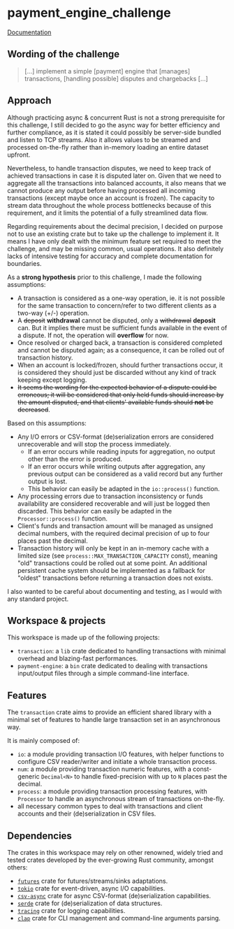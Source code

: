 # payment\_engine\_challenge

[Documentation](https://yo2b.github.io/payment_engine_challenge)

## Wording of the challenge
> [...] implement a simple [payment] engine that [manages] transactions, [handling possible] disputes and chargebacks [...]

## Approach
Although practicing async & concurrent Rust is not a strong prerequisite for this challenge, I still decided to go the async way for better efficiency and further compliance, as it is stated it could possibly be server-side bundled and listen to TCP streams. Also it allows values to be streamed and processed on-the-fly rather than in-memory loading an entire dataset upfront.

Nevertheless, to handle transaction disputes, we need to keep track of achieved transactions in case it is disputed later on. Given that we need to aggregate all the transactions into balanced accounts, it also means that we cannot produce any output before having processed all incoming transactions (except maybe once an account is frozen). The capacity to stream data throughout the whole process bottlenecks because of this requirement, and it limits the potential of a fully streamlined data flow.

Regarding requirements about the decimal precision, I decided on purpose not to use an existing crate but to take up the challenge to implement it. It means I have only dealt with the minimum feature set required to meet the challenge, and may be missing common, usual operations. It also definitely lacks of intensive testing for accuracy and complete documentation for boundaries.

As a **strong hypothesis** prior to this challenge, I made the following assumptions:
- A transaction is considered as a one-way operation, ie. it is not possible for the same transaction to concern/refer to two different clients as a two-way (+/-) operation.
- A ~~deposit~~ **withdrawal** cannot be disputed, only a ~~withdrawal~~ **deposit** can. But it implies there must be sufficient funds available in the event of a dispute. If not, the operation will **overflow** for now.
- Once resolved or charged back, a transaction is considered completed and cannot be disputed again; as a consequence, it can be rolled out of transaction history.
- When an account is locked/frozen, should further transactions occur, it is considered they should just be discarded without any kind of track keeping except logging.
- ~~It seems the wording for the expected behavior of a dispute could be erroneous; it will be considered that only held funds should increase by the amount disputed, and that clients' available funds should **not** be decreased~~.

Based on this assumptions:
- Any I/O errors or CSV-format (de)serialization errors are considered unrecoverable and will stop the process immediately.
  - If an error occurs while reading inputs for aggregation, no output other than the error is produced.
  - If an error occurs while writing outputs after aggregation, any previous output can be considered as a valid record but any further output is lost.
  - This behavior can easily be adapted in the `io::process()` function.
- Any processing errors due to transaction inconsistency or funds availability are considered recoverable and will just be logged then discarded. This behavior can easily be adapted in the `Processor::process()` function.
- Client's funds and transaction amount will be managed as unsigned decimal numbers, with the required decimal precision of up to four places past the decimal.
- Transaction history will only be kept in an in-memory cache with a limited size (see `process::MAX_TRANSACTION_CAPACITY` const), meaning "old" transactions could be rolled out at some point. An additional persistent cache system should be implemented as a fallback for "oldest" transactions before returning a transaction does not exists.

I also wanted to be careful about documenting and testing, as I would with any standard project.

## Workspace & projects
This workspace is made up of the following projects:
* `transaction`: a `lib` crate dedicated to handling transactions with minimal overhead and blazing-fast performances.
* `payment-engine`: a `bin` crate dedicated to dealing with transactions input/output files through a simple command-line interface.

## Features
The `transaction` crate aims to provide an efficient shared library with a minimal set of features to handle large transaction set in an asynchronous way.

It is mainly composed of:
- `io`: a module providing transaction I/O features, with helper functions to configure CSV reader/writer and initiate a whole transaction process.
- `num`: a module providing transaction numeric features, with a const-generic `Decimal<N>` to handle fixed-precision with up to `N` places past the decimal.
- `process`: a module providing transaction processing features, with `Processor` to handle an asynchronous stream of transactions on-the-fly.
- all necessary common types to deal with transactions and client accounts and their (de)serialization in CSV files.

## Dependencies
The crates in this workspace may rely on other renowned, widely tried and tested crates developed by the ever-growing Rust community, amongst others:

* [``futures``](https://crates.io/crates/futures) crate for futures/streams/sinks adaptations.
* [``tokio``](https://crates.io/crates/tokio) crate for event-driven, async I/O capabilities.
* [``csv-async``](https://crates.io/crates/csv-async) crate for async CSV-format (de)serialization capabilities.
* [``serde``](https://crates.io/crates/serde) crate for (de)serialization of data structures.
* [``tracing``](https://crates.io/crates/rocket) crate for logging capabilities.
* [``clap``](https://crates.io/crates/clap) crate for CLI management and command-line arguments parsing.
